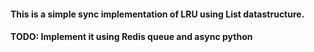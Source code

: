 #### This is a simple sync implementation of LRU using List datastructure.
#### TODO: Implement it using Redis queue and async python
